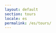 ```yaml
---
layout: default
section: tours
locale: es
permalink: /es/tours/
---
```


<div class="space-70"></div>
<div class="container">
</div>
